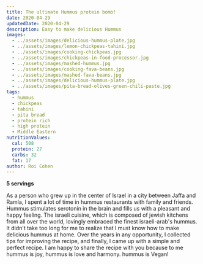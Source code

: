 ```yaml
---
title: The ultimate Hummus protein bomb!
date: 2020-04-29
updatedDate: 2020-04-29
description: Easy to make delicious Hummus
images:
  - ../assets/images/delicious-hummus-plate.jpg
  - ../assets/images/lemon-chickpeas-tahini.jpg
  - ../assets/images/cooking-chickpeas.jpg
  - ../assets/images/chickpeas-in-food-processor.jpg
  - ../assets/images/mashed-hummus.jpg
  - ../assets/images/cooking-fava-beans.jpg
  - ../assets/images/mashed-fava-beans.jpg
  - ../assets/images/delicious-hummus-plate.jpg
  - ../assets/images/pita-bread-olives-green-chili-paste.jpg
tags:
  - hummus
  - chickpeas
  - tahini
  - pita bread
  - protein rich
  - high protein
  - Middle Eastern
nutritionValues:
  cal: 508
  protein: 27
  carbs: 32
  fat: 17
author: Roi Cohen
---
```


**5 servings**

As a person who grew up in the center of Israel in a city between Jaffa and Ramla, I spent a lot of time in hummus restaurants with family and friends. Hummus stimulates serotonin in the brain and fills us with a pleasant and happy feeling. The israeli cuisine, which is composed of jewish kitchens from all over the world, lovingly embraced the finest israeli-arab's hummus.
It didn't take too long for me to realize that I must know how to make delicious hummus at home.
Over the years in any opportunity, I collected tips for improving the recipe, and finally, I came up with a simple and perfect recipe.
I am happy to share the recipe with you because to me hummus is joy, hummus is love and harmony.
hummus is Vegan!

<PrintView fileName="the-ultimate-hummus-protein-bomb"/>
